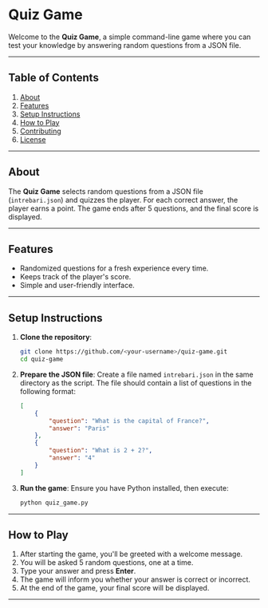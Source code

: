# Quiz Game

Welcome to the **Quiz Game**, a simple command-line game where you can test your knowledge by answering random questions from a JSON file.

---

## Table of Contents

1. [About](#about)
2. [Features](#features)
3. [Setup Instructions](#setup-instructions)
4. [How to Play](#how-to-play)
5. [Contributing](#contributing)
6. [License](#license)

---

## About

The **Quiz Game** selects random questions from a JSON file (`intrebari.json`) and quizzes the player. For each correct answer, the player earns a point. The game ends after 5 questions, and the final score is displayed.

---

## Features

- Randomized questions for a fresh experience every time.
- Keeps track of the player's score.
- Simple and user-friendly interface.

---

## Setup Instructions

1. **Clone the repository**:
    ```bash
    git clone https://github.com/<your-username>/quiz-game.git
    cd quiz-game
    ```

2. **Prepare the JSON file**:
    Create a file named `intrebari.json` in the same directory as the script. The file should contain a list of questions in the following format:
    ```json
    [
        {
            "question": "What is the capital of France?",
            "answer": "Paris"
        },
        {
            "question": "What is 2 + 2?",
            "answer": "4"
        }
    ]
    ```

3. **Run the game**:
    Ensure you have Python installed, then execute:
    ```bash
    python quiz_game.py
    ```

---

## How to Play

1. After starting the game, you'll be greeted with a welcome message.
2. You will be asked 5 random questions, one at a time.
3. Type your answer and press **Enter**.
4. The game will inform you whether your answer is correct or incorrect.
5. At the end of the game, your final score will be displayed.

---
